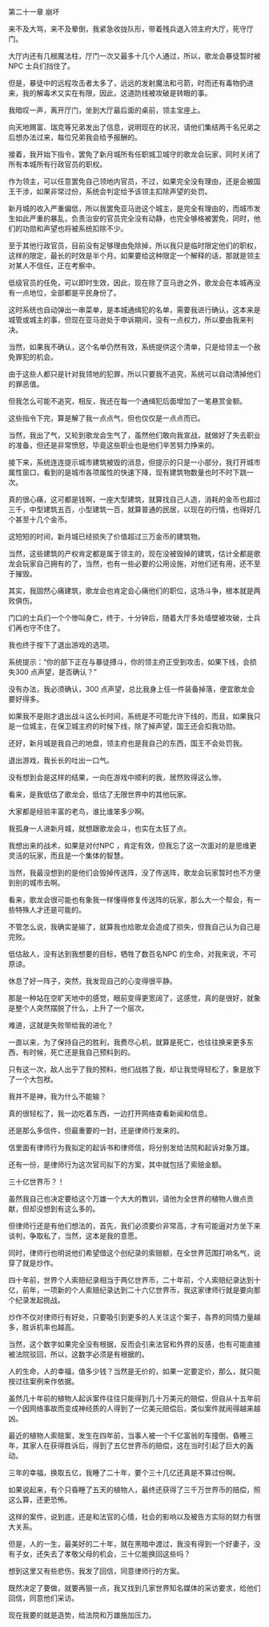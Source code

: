 第二十一章 崩坏


来不及大骂，来不及晕倒，我紧急收拢队形，带着残兵退入领主府大厅，死守厅门。

大厅内还有几根魔法柱，厅门一次又最多十几个人通过，所以，歌龙会暴徒暂时被NPC 士兵们挡住了。

但是，暴徒中的远程攻击者太多了，远远的发射魔法和弓箭，时而还有毒物扔进来，我的解毒术又实在有限，因此，这道防线被攻破是转眼的事。

我暗叹一声，离开厅门，坐到大厅最后面的桌前，领主宝座上。

向天地赐富、瑞克等兄弟发出了信息，说明现在的状况，请他们集结两千名兄弟之后想办法过来，每位兄弟我会给予报酬的。

接着，我开始下指令，罢免了新月城所有任职城卫城守的歌龙会玩家，同时关闭了所有本城所有行政官员的职权。

作为领主，可以任意罢免自己领地内官员，不过，如果完全没有理由，还是会被国王干涉，如果非常过份，系统会判定给予该领主扣除声望的处罚。

新月城的收入严重偏低，所以我罢免亚马逊这个城主，是完全有理由的，而城市发生如此严重的暴乱，负责治安的官员完全没有动静，也完全够格被罢免，同时，他们的功勋和声望也将被系统扣除不少。

至于其他行政官员，目前没有足够理由免除掉，所以我只是临时限定他们的职权，这样的限定，最长的时效是半个月。如果要给这种限定一个解释的话，那就是领主对某人不信任，正在考察中。

低级官员的任免，可以即时生效，因此，现在除了亚马逊之外，歌龙会在本城再没有一点地位，全部都是平民身份了。

这时系统也自动弹出一串菜单，是本城通缉犯的名单，需要我进行确认，这本来是城管或城主的事，但现在亚马逊处于申诉期间，没有一点权力，所以要由我来判决。

当然，如果我不确认，这个名单仍然有效，系统提供这个清单，只是给领主一个赦免罪犯的机会。

由于这些人都只是针对我领地的犯罪，所以只要我不追究，系统可以自动清掉他们的罪恶值。

但我怎么可能不追究，相反，我还在每一个通缉犯后面增加了一笔悬赏金额。

这些指令下完，算是解了我一点点气，但也仅仅是一点点而已。

当然，我出了气，又轮到歌龙会生气了，虽然他们敢向我宣战，就做好了失去职业的准备，但还是非常愤怒，毕竟这些职业也是他们辛苦努力挣来的。

接下来，系统连连提示城市建筑被毁的消息，但提示的只是一小部分，我打开城市属性窗口，看到的是城市各项属性的快速下降，现有建筑物数量也时不时下跳一次。

真的很心痛，这可都是钱啊，一座大型建筑，就算找自己人造，消耗的金币也超过三千，中型建筑五百，小型建筑一百，就算普通的民居，以现在的行情，也得好几个甚至十几个金币。

这短短的时间，新月城已经损失了价值超过三万金币的建筑物。

当然，这些建筑的产权肯定都是属于领主的，现在没被毁掉的建筑，估计全都是歌龙会玩家自己拥有的了，当然，也有一些必要的公用设施，对他们还有用，还不至于摧毁。

其实，我固然心痛建筑，歌龙会也肯定会心痛他们的职位，这场斗争，根本就是两败俱伤。

门口的士兵们一个个惨叫身亡，终于，十分钟后，随着大厅多处墙壁被攻破，士兵们再也守不住了。

我也终于按下了退出游戏的选项。

系统提示：“你的部下正在与暴徒搏斗，你的领主府正受到攻击，如果下线，会损失300 点声望，是否确认？”

没有办法，我必须确认，300 点声望，总比我身上任一件装备掉落，便宜歌龙会要好得多。

如果我不是刚才退出战斗这么长时间，系统是不可能允许下线的，而且，如果我只是一位城主，在保卫城主府的时候下线，除了掉声望，国王还会扣我功勋。

还好，新月城是我自己的地盘，领主府也是我自己的东西，国王不会处罚我。

退出游戏，我长长的吐出一口气。

没有想到会是这样的结果，一向在游戏中顺利的我，居然败得这么惨。

看来，是我低估了歌龙会，低估了无限世界中的其他玩家。

大家都是经验丰富的老鸟，谁比谁笨多少啊。

我孤身一人进新月城，就想跟歌龙会斗，也实在太狂了点。

我想出来的战术，如果是对付NPC ，肯定有效，但我忘了这一次面对的是思维更灵活的玩家，而且是一个集体的智慧。

当然，我最没想到的是他们会毁掉传送阵，没了传送阵，歌龙会玩家暂时也不方便到别的城市去啊。

看来，歌龙会很可能也有象我一样懂得修复传送阵的玩家，那么大一个帮会，有一些特殊人才还是可能的。

不管怎么说，我确实是输了，就算我也给歌龙会造成了损失，但我自己认为自己是完败。

低估敌人，没有达到我想要的目标，牺牲了数百名NPC 的生命，对我来说，不可原谅。

休息了好一阵子，突然，我发现自己的心变得很平静。

那是一种站在空旷天地中的感觉，眼前变得更宽阔了，这感觉，真的是很好，就象是整个人突然摆脱了什么，上升了一个层次。

难道，这就是失败带给我的进化？

一直以来，为了保持自己的胜利，我费尽心机，就算是死亡，也往往换来更多东西，有时候，死亡还是我自己预料到的。

只有这一次，敌人出乎了我的预料，他们战胜了我，却让我觉得轻松了，象是放下了一个大包袱。

我并不是神，我为什么不能输？

真的很轻松了，我一边吃着东西，一边打开网络查看新闻和信息。

还是那么多信件，但最重要的一封，还是律师行发来的。

信里面有律师行为我拟定的起诉书和律师信，将分别发给法院和起诉对象万雄。

还有一份，是律师行为这次官司拟下的方案，其中就包括了索赔金额。

三十亿世界币？！

虽然我自己也决定要给这个万雄一个大大的教训，请他为全世界的植物人做点贡献，但却没想到有这么多的。

但律师行还是有他们想法的，首先，我们必须要价非常高，才有可能逼对方坐下来谈判，争取私了，当然，这本是我的意愿。

同时，律师行也明说他们希望借这个创纪录的索赔额，在全世界范围打响名气，说穿了就是炒作。

四十年前，世界个人索赔纪录相当于两亿世界币，二十年前，个人索赔纪录达到十亿，前年，一项新的个人索赔纪录达到二十六亿世界币，我这家律师行就是要向那个纪录发起挑战。

炒作不仅对律师行有好处，只要吸引到更多的人关注这个案子，各界的同情力量越多，胜诉机率也越高。

当然，这个数字如果完全没有根据，反而会引来法官和外界的反感，也有可能直接被法院驳回，所以，这数字必须是有根据的。

人的生命，人的幸福，值多少钱？当然是无价的，如果一定要定价，那么，就只能按过往案例来作依据。

虽然几十年前的植物人起诉案件往往只能得到几十万美元的赔偿，但自从十五年前一个因网络事故而变成神经质的人得到了一亿美元赔偿后，类似案件就闹得越来越凶。

最近的植物人索赔案，发生在四年前，当事人被一个千亿富翁的车撞倒，昏睡三年，其家人在获得胜诉后，得到了五亿世界币的赔偿，这在当时引起了巨大的轰动。

三年的幸福，换取五亿，我睡了二十年，要个三十几亿还真是不算过份啊。

如果说起来，有个只昏睡了五天的植物人，最终还获得了三千万世界币的赔偿，照这么算，还更恐怖。

这样的案件，说到底，还是和法官的心情，社会的影响以及被告方实际的财力有很大关系。

但是，人的一生，最美好的二十年，就在黑暗中渡过，我没有得到一个好妻子，没有子女，还失去了孝敬父母的机会，三十亿能换回这些吗？

想到这里又有些悲伤，我发了回信，同意律师行的方案。

既然决定了要做，就要再狠一点，我又找到几家世界知名媒体的采访要求，给他们回信，同意他们采访。

现在我要的就是造势，给法院和万雄施加压力。





